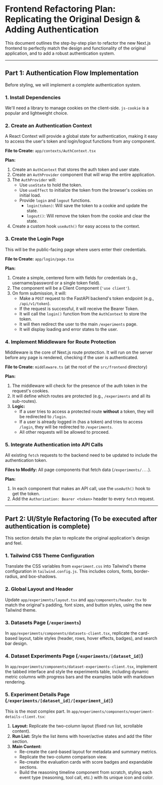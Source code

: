 # Frontend Refactoring Plan: Replicating the Original Design & Adding Authentication

This document outlines the step-by-step plan to refactor the new Next.js frontend to perfectly match the design and functionality of the original application, and to add a robust authentication system.

---

## Part 1: Authentication Flow Implementation

Before styling, we will implement a complete authentication system.

### 1. Install Dependencies
We'll need a library to manage cookies on the client-side. `js-cookie` is a popular and lightweight choice.

### 2. Create an Authentication Context
A React Context will provide a global state for authentication, making it easy to access the user's token and login/logout functions from any component.

**File to Create:** `app/contexts/AuthContext.tsx`

**Plan:**
1.  Create an `AuthContext` that stores the auth token and user state.
2.  Create an `AuthProvider` component that will wrap the entire application.
3.  The `AuthProvider` will:
    *   Use `useState` to hold the token.
    *   Use `useEffect` to initialize the token from the browser's cookies on initial load.
    *   Provide `login` and `logout` functions.
        *   `login(token)`: Will save the token to a cookie and update the state.
        *   `logout()`: Will remove the token from the cookie and clear the state.
4.  Create a custom hook `useAuth()` for easy access to the context.

### 3. Create the Login Page
This will be the public-facing page where users enter their credentials.

**File to Create:** `app/login/page.tsx`

**Plan:**
1.  Create a simple, centered form with fields for credentials (e.g., username/password or a single token field).
2.  The component will be a Client Component (`'use client'`).
3.  On form submission, it will:
    *   Make a `POST` request to the FastAPI backend's token endpoint (e.g., `/api/v1/token`).
    *   If the request is successful, it will receive the Bearer Token.
    *   It will call the `login()` function from the `AuthContext` to store the token.
    *   It will then redirect the user to the main `/experiments` page.
    *   It will display loading and error states to the user.

### 4. Implement Middleware for Route Protection
Middleware is the core of Next.js route protection. It will run on the server before any page is rendered, checking if the user is authenticated.

**File to Create:** `middleware.ts` (at the root of the `src/frontend` directory)

**Plan:**
1.  The middleware will check for the presence of the auth token in the request's cookies.
2.  It will define which routes are protected (e.g., `/experiments` and all its sub-routes).
3.  **Logic:**
    *   If a user tries to access a protected route **without** a token, they will be redirected to `/login`.
    *   If a user is already logged in (has a token) and tries to access `/login`, they will be redirected to `/experiments`.
    *   All other requests will be allowed to proceed.

### 5. Integrate Authentication into API Calls
All existing `fetch` requests to the backend need to be updated to include the authentication token.

**Files to Modify:** All page components that fetch data (`/experiments/...`).

**Plan:**
1.  In each component that makes an API call, use the `useAuth()` hook to get the token.
2.  Add the `Authorization: Bearer <token>` header to every `fetch` request.

---

## Part 2: UI/Style Refactoring (To be executed after authentication is complete)

This section details the plan to replicate the original application's design and feel.

### 1. Tailwind CSS Theme Configuration
Translate the CSS variables from `experiment.css` into Tailwind's theme configuration in `tailwind.config.js`. This includes colors, fonts, border-radius, and box-shadows.

### 2. Global Layout and Header
Update `app/experiments/layout.tsx` and `app/components/header.tsx` to match the original's padding, font sizes, and button styles, using the new Tailwind theme.

### 3. Datasets Page (`/experiments`)
In `app/experiments/components/datasets-client.tsx`, replicate the card-based layout, table styles (header, rows, hover effects, badges), and search bar design.

### 4. Dataset Experiments Page (`/experiments/[dataset_id]`)
In `app/experiments/components/dataset-experiments-client.tsx`, implement the tabbed interface and style the experiments table, including dynamic metric columns with progress bars and the examples table with markdown rendering.

### 5. Experiment Details Page (`/experiments/[dataset_id]/[experiment_id]`)
This is the most complex part. In `app/experiments/components/experiment-details-client.tsx`:
1.  **Layout:** Replicate the two-column layout (fixed run list, scrollable content).
2.  **Run List:** Style the list items with hover/active states and add the filter section.
3.  **Main Content:**
    *   Re-create the card-based layout for metadata and summary metrics.
    *   Replicate the two-column comparison view.
    *   Re-create the evaluation cards with score badges and expandable sections.
    *   Build the reasoning timeline component from scratch, styling each event type (reasoning, tool call, etc.) with its unique icon and color.